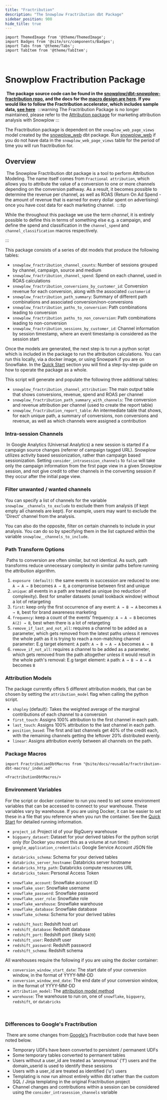 ```yaml
---
title: "Fractribution"
description: "The Snowplow Fractribution dbt Package"
sidebar_position: 900
hide_title: true
---
```


```mdx-code-block
import ThemedImage from '@theme/ThemedImage';
import Badges from '@site/src/components/Badges';
import Tabs from '@theme/Tabs';
import TabItem from '@theme/TabItem';
```

<Badges badgeType="dbt-package Release" pkg="fractribution"></Badges>&nbsp;
​<Badges badgeType="Docker Pulls" repo="snowplow/fractribution"></Badges>&nbsp;
<Badges badgeType="Unsupported"></Badges>


# Snowplow Fractribution Package
​
**The package source code can be found in the [snowplow/dbt-snowplow-fractribution repo](https://github.com/snowplow/dbt-snowplow-fractribution), and the docs for the [macro design are here](https://snowplow.github.io/dbt-snowplow-fractribution/#/overview/snowplow_fractribution). If you would like to follow the Fractribution accelerator, which includes sample data, [see here](https://docs.snowplow.io/accelerators/snowplow-fractribution/)**
​
:::warning
The Fractribution Package is no longer maintained, please refer to the [Attribution package](/docs/modeling-your-data/modeling-your-data-with-dbt/dbt-models/dbt-attribution-data-model/) for marketing attribution analysis with Snowplow
:::

The Fractribution package is dependent on the `snowplow_web_page_views` model created by the [snowplow_web](/docs/modeling-your-data/modeling-your-data-with-dbt/dbt-models/dbt-web-data-model/index.md) dbt package. Run [snowplow_web](https://github.com/snowplow/dbt-snowplow-web) if you do not have data in the `snowplow_web_page_views` table for the period of time you will run fractribution for.

## Overview
​
The Snowplow Fractribution dbt package is a tool to perform Attribution Modeling. The name itself comes from `Fractional attribution`, which allows you to attribute the value of a conversion to one or more channels depending on the conversion pathway. As a result, it becomes possible to determine the revenue per channel, as well as ROAS (Return On Ad Spend - the amount of revenue that is earned for every dollar spent on advertising) once you have cost data for each marketing channel.
​
:::tip

While the throughout this package we use the term _channel_, it is entirely possible to define this in terms of something else e.g. a campaign, and define the spend and classification in the `channel_spend` and `channel_classification` macros respectively.

:::

This package consists of a series of dbt models that produce the following tables:

- `snowplow_fractribution_channel_counts`: Number of sessions grouped by channel, campaign, source and medium
- `snowplow_fractribution_channel_spend`: Spend on each channel, used in ROAS calculations
- `snowplow_fractribution_conversions_by_customer_id`: Conversion revenue for each conversion, along with the associated `customerid`
- `snowplow_fractribution_path_summary`: Summary of different path combinations and associated conversion/non-conversions
- `snowplow_fractribution_paths_to_conversion`: Path combinations leading to conversion
- `snowplow_fractribution_paths_to_non_conversion`: Path combinations leading to non-conversion
- `snowplow_fractribution_sessions_by_customer_id`: Channel information by session timestamp, where an event timestamp is considered as the session start


Once the models are generated, the next step is to run a python script which is included in the package to run the attribution calculations. You can run this locally, via a docker image, or using Snowpark if you are on Snowflake. In the [Quick Start](/docs/modeling-your-data/modeling-your-data-with-dbt/dbt-quickstart/index.md) section you will find a step-by-step guide on how to operate the package as a whole.

This script will generate and populate the following three additional tables:

- `snowplow_fractribution_channel_attribution`: The main output table that shows conversions, revenue, spend and ROAS per channel
- `snowplow_fractribution_path_summary_with_channels`: The conversion and revenue attribution per channel (used to create the report table)
- `snowplow_fractribution_report_table`: An intermediate table that shows, for each unique path, a summary of conversions, non conversions and revenue, as well as which channels were assigned a contribution
​
### Intra-session Channels
​
In Google Analytics (Universal Analytics) a new session is started if a campaign source changes (referrer of campaign tagged URL). Snowplow utilizes activity based sessionization, rather than campaign based sessionization. Setting `consider_intrasession_channels` to `false` will take only the campaign information from the first page view in a given Snowplow session, and not give credit to other channels in the converting session if they occur after the initial page view.

### Filter unwanted / wanted channels
You can specify a list of channels for the variable `snowplow__channels_to_exclude` to exclude them from analysis (if kept empty all channels are kept). For example, users may want to exclude the 'Direct' channel from the analysis.

You can also do the opposite, filter on certain channels to include in your analysis. You can do so by specifying them in the list captured within the variable `snowplow__channels_to_include`.
​
 ### Path Transform Options
​
 Paths to conversion are often similar, but not identical. As such, path transforms reduce unnecessary complexity in similar paths before running the attribution algorithm.
​
 1. `exposure (default)`: the same events in succession are reduced to one: `A → A → B` becomes `A → B`, a compromise between first and unique
 2. `unique`: all events in a path are treated as unique (no reduction of complexity). Best for smaller datasets (small lookback window) without a lot of retargeting
 3. `first`: keep only the first occurrence of any event: `A → B → A` becomes `A → B`, best for brand awareness marketing
 4. `frequency`: keep a count of the events’ frequency: `A → A → B` becomes `A(2) → B`, best when there is a lot of retargeting
 5. `remove_if_last_and_not_all`: requires a channel to be added as a parameter, which gets removed from the latest paths unless it removes the whole path as it is trying to reach a non-matching channel parameter: E.g target element: `A` path: `A → B → A → A` becomes `A → B`
 6. `remove_if_not_all`: requires a channel to be added as a parameter, which gets removed from the path altogether unless it would result in the whole path's removal: E.g target element: `A` path: `A → B → A → A` becomes `B`
​
### Attribution Models

The package currently offers 5 different attribution models, that can be chosen by setting the `attribution_model` flag when calling the python script.

- `shapley` (default): Takes the weighted average of the marginal contributions of each channel to a conversion
- `first_touch`: Assigns 100% attribution to the first channel in each path.
- `last_touch`: Assigns 100% attribution to the last channel in each path.
- `position_based`: The first and last channels get 40% of the credit each, with the remaining channels getting the leftover 20% distributed evenly.
- `linear`: Assigns attribution evenly between all channels on the path.
​
<p align="center">
<ThemedImage
alt='Data processing model for the fractibution package'
sources={{
  light: require('./images/attribution_models_light.png').default,
  dark: require('./images/attribution_models_dark.png').default
}}
/>
</p>

### Package Macros

```mdx-code-block
import FractributionDbtMacros from "@site/docs/reusable/fractribution-dbt-macros/_index.md"

<FractributionDbtMacros/>
```

### Environment Variables
For the script or docker container to run you need to set some environment variables that can be accessed to connect to your warehouse. These variables vary by warehouse. If you are using Docker, it can be easier to set these in a file that you reference when you run the container. See the [Quick Start](/docs/modeling-your-data/modeling-your-data-with-dbt/dbt-quickstart/index.md) for detailed running information.

<Tabs groupId="warehouse" queryString>
<TabItem value="bigquery" label="BigQuery" default>

- `project_id`: Project id of your BigQuery warehouse
- `bigquery_dataset`: Dataset for your derived tables
For the python script only (for Docker you mount this as a volume at run time):
- `google_application_credentials`: Google Service Account JSON file

</TabItem>
<TabItem value="databricks" label="Databricks">

- `databricks_schema`: Schema for your derived tables
- `databricks_server_hostname`: Databricks server hostname
- `databricks_http_path`: Databricks compute resources URL
- `databricks_token`: Personal Access Token

</TabItem>
<TabItem value="snowflake" label="Snowflake">

- `snowflake_account`: Snowflake account ID
- `snowflake_user`: Snowflake username
- `snowflake_password`: Snowflake password
- `snowflake_user_role`: Snowflake role
- `snowflake_warehouse`: Snowflake warehouse
- `snowflake_database`: Snowflake database
- `snowflake_schema`: Schema for your derived tables

</TabItem>
<TabItem value="redshift" label="Redshift">

- `redshift_host`: Redshift host url
- `redshift_database`: Redshift database
- `redshift_port`: Redshift port (likely `5439`)
- `redshift_user`: Redshift user
- `redshift_password`: Redshift password
- `redshift_schema`: Redshift schema

</TabItem>
</Tabs>

All warehouses require the following if you are using the docker container:

- `conversion_window_start_date`: The start date of your conversion window, in the format of YYYY-MM-DD
- `conversion_window_end_date`: The end date of your conversion window, in the format of YYYY-MM-DD
- `attribution_model`: The [attribution model method](#attribution-models)
- `warehouse`: The warehouse to run on, one of `snowflake`, `bigquery`, `redshift`, or `databricks`

​
### Differences to Google's Fractribution
​
There are some changes from [Google's](https://github.com/google/fractribution) Fractribution code that have been noted below.
​
- Temporary UDFs have been converted to persistent / permanent UDFs
- Some temporary tables converted to permanent tables
- Users without a user_id are treated as 'anonymous' ('f') users and the domain_userid is used to identify these sessions
- Users with a user_id are treated as identified ('u') users
- Templating is now run almost entirely within dbt rather than the custom SQL / Jinja templating in the original Fractribution project
- Channel changes and contributions within a session can be considered using the `consider_intrasession_channels` variable
